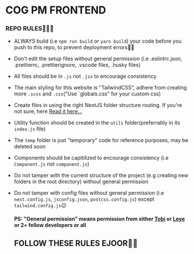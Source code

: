 # COG PM FRONTEND

### REPO RULES🚨🚨🚨
- ALWAYS build (i.e `npm run build` or `yarn build`) your code before you push to this repo, to prevent deployment errors👍🏾
- Don't edit the setup files without general permission (i.e .eslintrc.json, .prettierrc, .prettierignore, .vscode files, .husky files)
- All files should be in `.js` not `.jsx` to encourage consistency
- The main styling for this website is "TailwindCSS", adhere from creating more `.scss` and `.css`("Use `globals.css" for your custom css)
- Create files in using the right NextJS folder structure routing. If you're not sure, here [Read it here...](https://nextjs.org/docs/pages/building-your-application/routing)
- Utility function should be created in the `utils` folder(preferrably in its `index.js` file)
- The `temp` folder is just "temporary" code for reference purposes, may be deleted soon
- Components should be capitilized to encourage consistency (i.e `Component.js` not `component.js`)
- Do not tamper with the current structure of the project (e.g creating new folders in the root directory) without general permission
- Do not tamper with config files without general permission (i.e `next.config.js`, `jsconfig.json`, `postcss.config.js`) except `tailwind.config.js`😉

  #### PS: "General permission" means permission from either [Tobi](https://github.com/tobiadetunji5) or [Leye](https://github.com/usernameisleye) or 2+ fellow developers or all

  ## FOLLOW THESE RULES EJOOR🙏🏾
